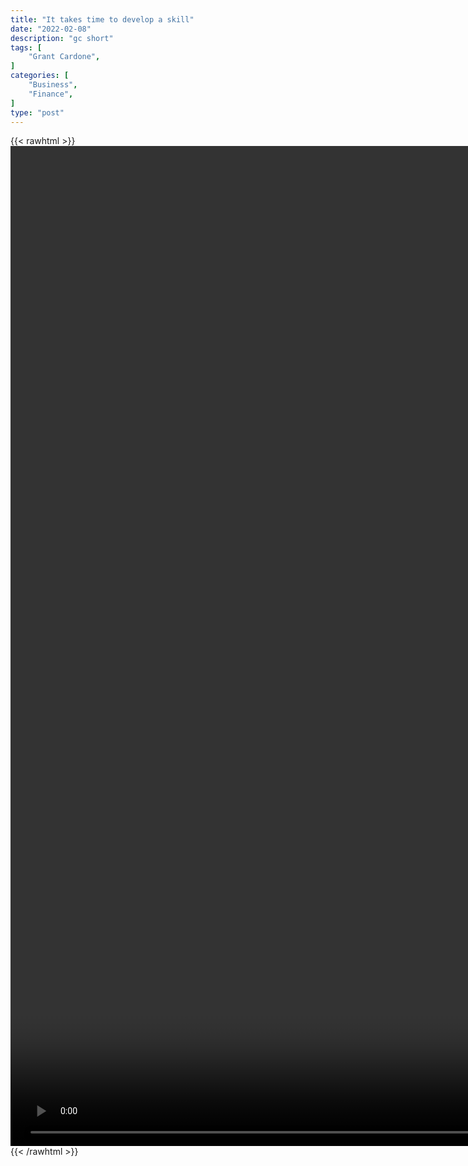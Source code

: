 ```yaml
---
title: "It takes time to develop a skill"
date: "2022-02-08"
description: "gc short"
tags: [
    "Grant Cardone",
]
categories: [
    "Business",
    "Finance",
]
type: "post"
---
```

{{< rawhtml >}}
    <video style="height:40vh;width:auto" overflow="hidden" controls>
        <source src="https://clips.dev00ps.com/Grant%20Cardone/It%20takes%20time%20to%20develop%20a%20skill.mp4" type="video/mp4"> 
    </video>
{{< /rawhtml >}}